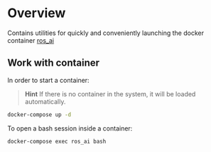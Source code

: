 # Overview

Contains utilities for quickly and conveniently launching the docker container [ros_ai](https://hub.docker.com/r/fastsense/ros_ai)

## Work with container

In order to start a container:

> **Hint** If there is no container in the system, it will be loaded automatically.

```bash
docker-compose up -d
```

To open a bash session inside a container:

```bash
docker-compose exec ros_ai bash
```
